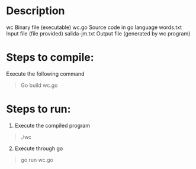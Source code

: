 Description
=================
wc              Binary file (executable)
wc.go           Source code in go language
words.txt       Input file (file provided)
salida-jm.txt   Output file (generated by wc program)

Steps to compile:
==============
Execute the following command

> Go build wc.go

Steps to run:
==========
1. Execute the compiled program
> ./wc
2. Execute through go
> go run wc.go
